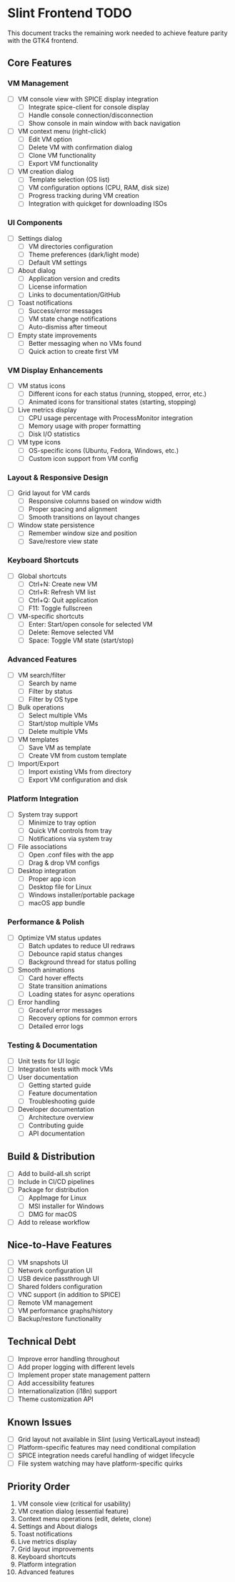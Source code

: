 # Slint Frontend TODO

This document tracks the remaining work needed to achieve feature parity with the GTK4 frontend.

## Core Features

### VM Management
- [ ] VM console view with SPICE display integration
  - [ ] Integrate spice-client for console display
  - [ ] Handle console connection/disconnection
  - [ ] Show console in main window with back navigation
- [ ] VM context menu (right-click)
  - [ ] Edit VM option
  - [ ] Delete VM with confirmation dialog
  - [ ] Clone VM functionality
  - [ ] Export VM functionality
- [ ] VM creation dialog
  - [ ] Template selection (OS list)
  - [ ] VM configuration options (CPU, RAM, disk size)
  - [ ] Progress tracking during VM creation
  - [ ] Integration with quickget for downloading ISOs

### UI Components
- [ ] Settings dialog
  - [ ] VM directories configuration
  - [ ] Theme preferences (dark/light mode)
  - [ ] Default VM settings
- [ ] About dialog
  - [ ] Application version and credits
  - [ ] License information
  - [ ] Links to documentation/GitHub
- [ ] Toast notifications
  - [ ] Success/error messages
  - [ ] VM state change notifications
  - [ ] Auto-dismiss after timeout
- [ ] Empty state improvements
  - [ ] Better messaging when no VMs found
  - [ ] Quick action to create first VM

### VM Display Enhancements
- [ ] VM status icons
  - [ ] Different icons for each status (running, stopped, error, etc.)
  - [ ] Animated icons for transitional states (starting, stopping)
- [ ] Live metrics display
  - [ ] CPU usage percentage with ProcessMonitor integration
  - [ ] Memory usage with proper formatting
  - [ ] Disk I/O statistics
- [ ] VM type icons
  - [ ] OS-specific icons (Ubuntu, Fedora, Windows, etc.)
  - [ ] Custom icon support from VM config

### Layout & Responsive Design
- [ ] Grid layout for VM cards
  - [ ] Responsive columns based on window width
  - [ ] Proper spacing and alignment
  - [ ] Smooth transitions on layout changes
- [ ] Window state persistence
  - [ ] Remember window size and position
  - [ ] Save/restore view state

### Keyboard Shortcuts
- [ ] Global shortcuts
  - [ ] Ctrl+N: Create new VM
  - [ ] Ctrl+R: Refresh VM list
  - [ ] Ctrl+Q: Quit application
  - [ ] F11: Toggle fullscreen
- [ ] VM-specific shortcuts
  - [ ] Enter: Start/open console for selected VM
  - [ ] Delete: Remove selected VM
  - [ ] Space: Toggle VM state (start/stop)

### Advanced Features
- [ ] VM search/filter
  - [ ] Search by name
  - [ ] Filter by status
  - [ ] Filter by OS type
- [ ] Bulk operations
  - [ ] Select multiple VMs
  - [ ] Start/stop multiple VMs
  - [ ] Delete multiple VMs
- [ ] VM templates
  - [ ] Save VM as template
  - [ ] Create VM from custom template
- [ ] Import/Export
  - [ ] Import existing VMs from directory
  - [ ] Export VM configuration and disk

### Platform Integration
- [ ] System tray support
  - [ ] Minimize to tray option
  - [ ] Quick VM controls from tray
  - [ ] Notifications via system tray
- [ ] File associations
  - [ ] Open .conf files with the app
  - [ ] Drag & drop VM configs
- [ ] Desktop integration
  - [ ] Proper app icon
  - [ ] Desktop file for Linux
  - [ ] Windows installer/portable package
  - [ ] macOS app bundle

### Performance & Polish
- [ ] Optimize VM status updates
  - [ ] Batch updates to reduce UI redraws
  - [ ] Debounce rapid status changes
  - [ ] Background thread for status polling
- [ ] Smooth animations
  - [ ] Card hover effects
  - [ ] State transition animations
  - [ ] Loading states for async operations
- [ ] Error handling
  - [ ] Graceful error messages
  - [ ] Recovery options for common errors
  - [ ] Detailed error logs

### Testing & Documentation
- [ ] Unit tests for UI logic
- [ ] Integration tests with mock VMs
- [ ] User documentation
  - [ ] Getting started guide
  - [ ] Feature documentation
  - [ ] Troubleshooting guide
- [ ] Developer documentation
  - [ ] Architecture overview
  - [ ] Contributing guide
  - [ ] API documentation

## Build & Distribution
- [ ] Add to build-all.sh script
- [ ] Include in CI/CD pipelines
- [ ] Package for distribution
  - [ ] AppImage for Linux
  - [ ] MSI installer for Windows
  - [ ] DMG for macOS
- [ ] Add to release workflow

## Nice-to-Have Features
- [ ] VM snapshots UI
- [ ] Network configuration UI
- [ ] USB device passthrough UI
- [ ] Shared folders configuration
- [ ] VNC support (in addition to SPICE)
- [ ] Remote VM management
- [ ] VM performance graphs/history
- [ ] Backup/restore functionality

## Technical Debt
- [ ] Improve error handling throughout
- [ ] Add proper logging with different levels
- [ ] Implement proper state management pattern
- [ ] Add accessibility features
- [ ] Internationalization (i18n) support
- [ ] Theme customization API

## Known Issues
- [ ] Grid layout not available in Slint (using VerticalLayout instead)
- [ ] Platform-specific features may need conditional compilation
- [ ] SPICE integration needs careful handling of widget lifecycle
- [ ] File system watching may have platform-specific quirks

## Priority Order
1. VM console view (critical for usability)
2. VM creation dialog (essential feature)
3. Context menu operations (edit, delete, clone)
4. Settings and About dialogs
5. Toast notifications
6. Live metrics display
7. Grid layout improvements
8. Keyboard shortcuts
9. Platform integration
10. Advanced features